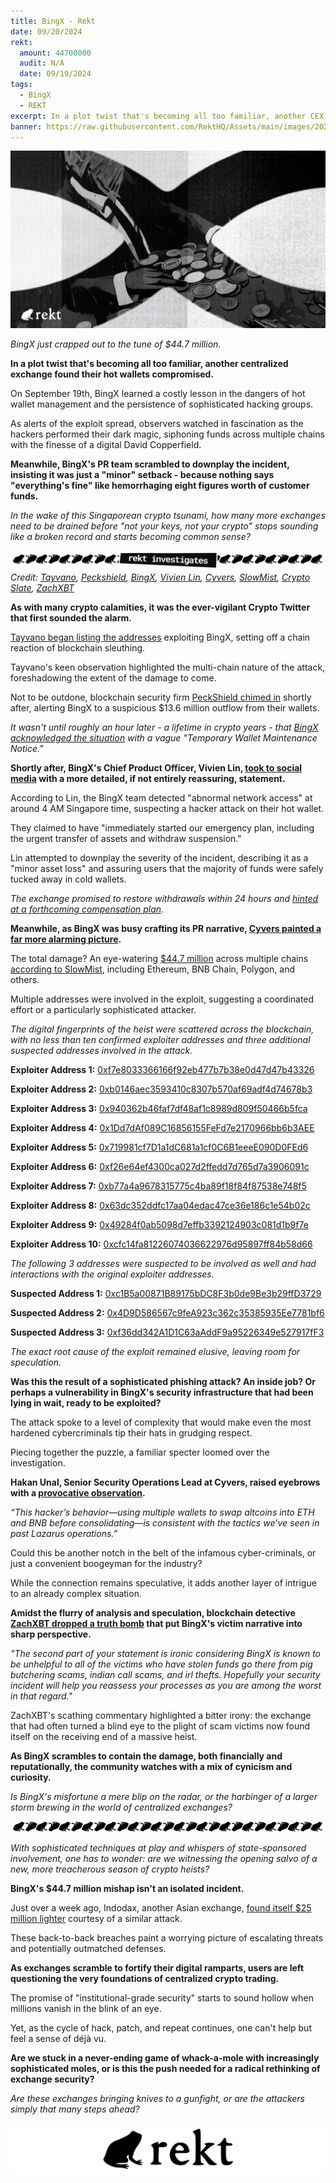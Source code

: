 ```yaml
---
title: BingX - Rekt
date: 09/20/2024
rekt:
  amount: 44700000
  audit: N/A
  date: 09/19/2024
tags:
  - BingX
  - REKT
excerpt: In a plot twist that's becoming all too familiar, another CEX found their hot wallets compromised. BingX learned a costly lesson in the dangers of hot wallet management and the persistence of sophisticated hacking groups.
banner: https://raw.githubusercontent.com/RektHQ/Assets/main/images/2023/01/bingx-rekt.png
---
```

![](https://raw.githubusercontent.com/RektHQ/Assets/main/images/2023/01/bingx-rekt.png)






_BingX just crapped out to the tune of $44.7 million._  
  
**In a plot twist that's becoming all too familiar, another centralized exchange found their hot wallets compromised.**  
  
On September 19th, BingX learned a costly lesson in the dangers of hot wallet management and the persistence of sophisticated hacking groups.  
  
As alerts of the exploit spread, observers watched in fascination as the hackers performed their dark magic, siphoning funds across multiple chains with the finesse of a digital David Copperfield.  
  
**Meanwhile, BingX's PR team scrambled to downplay the incident, insisting it was just a "minor" setback - because nothing says "everything's fine" like hemorrhaging eight figures worth of customer funds.**  
  
_In the wake of this Singaporean crypto tsunami, how many more exchanges need to be drained before "not your keys, not your crypto" stops sounding like a broken record and starts becoming common sense?_ 

![](https://raw.githubusercontent.com/RektHQ/Assets/main/images/2021/09/rekt-investigates-linebreak.png)
_Credit: [Tayvano](https://x.com/tayvano_/status/1836921036367089967), [Peckshield](https://x.com/peckshield/status/1836927530449916132), [BingX](https://x.com/BingXOfficial/status/1836938477570773470), [Vivien Lin](https://x.com/Vivien_BingX/status/1836940851873992845), [Cyvers](https://x.com/CyversAlerts/status/1837004902049927248), [SlowMist](https://x.com/SlowMist_Team/status/1837062653904310344), [Crypto Slate](https://cryptoslate.com/north-korea-linked-hack-costs-crypto-exchange-bingx-52-million-in-crypto-assets/#:~:text=However%2C%20blockchain%20security%20firm%20Cyvers,Polygon%2C%20Arbitrum%2C%20and%20Avalanche.), [ZachXBT  
  ](https://x.com/zachxbt/status/1837128094555177306)_
  
  **As with many crypto calamities, it was the ever-vigilant Crypto Twitter that first sounded the alarm.**  
  
[Tayvano began listing the addresses](https://x.com/tayvano_/status/1836921036367089967) exploiting BingX, setting off a chain reaction of blockchain sleuthing.  
  
Tayvano's keen observation highlighted the multi-chain nature of the attack, foreshadowing the extent of the damage to come.  
  

Not to be outdone, blockchain security firm [PeckShield chimed in](https://x.com/peckshield/status/1836927530449916132) shortly after, alerting BingX to a suspicious $13.6 million outflow from their wallets.

  

_It wasn't until roughly an hour later - a lifetime in crypto years - that [BingX acknowledged the situation](https://x.com/BingXOfficial/status/1836938477570773470) with a vague "Temporary Wallet Maintenance Notice."_  
  
**Shortly after, BingX's Chief Product Officer, Vivien Lin, [took to social media](https://x.com/Vivien_BingX/status/1836940851873992845) with a more detailed, if not entirely reassuring, statement.**

  

According to Lin, the BingX team detected "abnormal network access" at around 4 AM Singapore time, suspecting a hacker attack on their hot wallet.

  

They claimed to have "immediately started our emergency plan, including the urgent transfer of assets and withdraw suspension."

  

Lin attempted to downplay the severity of the incident, describing it as a "minor asset loss" and assuring users that the majority of funds were safely tucked away in cold wallets.

  

_The exchange promised to restore withdrawals within 24 hours and [hinted at a forthcoming compensation plan](https://x.com/Vivien_BingX/status/1836940851873992845)._

  

**Meanwhile, as BingX was busy crafting its PR narrative, [Cyvers painted a far more alarming picture](https://x.com/CyversAlerts/status/1837004902049927248).**  
  
The total damage? An eye-watering [$44.7 million](https://docs.google.com/spreadsheets/d/16PW8HZiK4xpTaCmk_tj2-xHFdAkE1qNu2M9MqsdAhjM/edit?gid=0#gid=0) across multiple chains [according to SlowMist](https://x.com/SlowMist_Team/status/1837062653904310344), including Ethereum, BNB Chain, Polygon, and others.  
  
Multiple addresses were involved in the exploit, suggesting a coordinated effort or a particularly sophisticated attacker.  
  
_The digital fingerprints of the heist were scattered across the blockchain, with no less than ten confirmed exploiter addresses and three additional suspected addresses involved in the attack._  
  
**Exploiter Address 1:**
[0xf7e8033366166f92eb477b7b38e0d47d47b43326](https://etherscan.io/address/0xf7e8033366166f92eb477b7b38e0d47d47b43326)

**Exploiter Address 2:**
[0xb0146aec3593410c8307b570af69adf4d74678b3](https://etherscan.io/address/0xb0146aec3593410c8307b570af69adf4d74678b3)

**Exploiter Address 3:**
[0x940362b46faf7df48af1c8989d809f50466b5fca](https://etherscan.io/address/0x940362b46faf7df48af1c8989d809f50466b5fca)

**Exploiter Address 4:**
[0x1Dd7dAf089C16856155FeFd7e2170966bb6b3AEE](https://etherscan.io/address/0x1dd7daf089c16856155fefd7e2170966bb6b3aee)

**Exploiter Address 5:**
[0x719981cf7D1a1dC681a1cf0C6B1eeeE090D0FEd6](https://etherscan.io/address/0x719981cf7d1a1dc681a1cf0c6b1eeee090d0fed6)

**Exploiter Address 6:** 
[0xf26e64ef4300ca027d2ffedd7d765d7a3906091c](https://etherscan.io/address/0xf26e64ef4300ca027d2ffedd7d765d7a3906091c)  

**Exploiter Address 7:**
[0xb77a4a9678315775c4ba89f18f84f87538e748f5  ](https://etherscan.io/address/0xb77a4a9678315775c4ba89f18f84f87538e748f5)

**Exploiter Address 8:**
[0x63dc352ddfc17aa04edac47ce36e186c1e54b02c  ](https://etherscan.io/address/0x63dc352ddfc17aa04edac47ce36e186c1e54b02c)

**Exploiter Address 9:**
[0x49284f0ab5098d7effb3392124903c081d1b9f7e](https://etherscan.io/address/0x49284f0ab5098d7effb3392124903c081d1b9f7e)  

**Exploiter Address 10:**
[0xcfc14fa81226074036622976d95897ff84b58d66  ](https://etherscan.io/address/0xcfc14fa81226074036622976d95897ff84b58d66)

_The following 3 addresses were suspected to be involved as well and had interactions with the original exploiter addresses._  
  
**Suspected Address 1:**
[0xc1B5a00871B89175bDC8F3b0de9Be3b29ffD3729](https://etherscan.io/address/0xc1b5a00871b89175bdc8f3b0de9be3b29ffd3729)

**Suspected Address 2:**
[0x4D9D586567c9feA923c362c35385935Ee7781bf6](https://etherscan.io/address/0x4d9d586567c9fea923c362c35385935ee7781bf6)

**Suspected Address 3:**
[0xf36dd342A1D1C63aAddF9a95226349e527917fF3](https://etherscan.io/address/0xf36dd342a1d1c63aaddf9a95226349e527917ff3)

  

_The exact root cause of the exploit remained elusive, leaving room for speculation._  
  
**Was this the result of a sophisticated phishing attack? An inside job? Or perhaps a vulnerability in BingX's security infrastructure that had been lying in wait, ready to be exploited?**  
  
The attack spoke to a level of complexity that would make even the most hardened cybercriminals tip their hats in grudging respect.  
  
Piecing together the puzzle, a familiar specter loomed over the investigation.  
  
**Hakan Unal, Senior Security Operations Lead at Cyvers, raised eyebrows with a [provocative observation](https://cryptoslate.com/north-korea-linked-hack-costs-crypto-exchange-bingx-52-million-in-crypto-assets/#:~:text=However%2C%20blockchain%20security%20firm%20Cyvers,Polygon%2C%20Arbitrum%2C%20and%20Avalanche.).**  
  

_“This hacker’s behavior—using multiple wallets to swap altcoins into ETH and BNB before consolidating—is consistent with the tactics we’ve seen in past Lazarus operations.”_  
  

Could this be another notch in the belt of the infamous cyber-criminals, or just a convenient boogeyman for the industry?

  

While the connection remains speculative, it adds another layer of intrigue to an already complex situation.  
  

**Amidst the flurry of analysis and speculation, blockchain detective [ZachXBT dropped a truth bomb](https://x.com/zachxbt/status/1837128094555177306) that put BingX's victim narrative into sharp perspective.**  
  

_"The second part of your statement is ironic considering BingX is known to be unhelpful to all of the victims who have stolen funds go there from pig butchering scams, indian call scams, and irl thefts. Hopefully your security incident will help you reassess your processes as you are among the worst in that regard."_  
  

ZachXBT's scathing commentary highlighted a bitter irony: the exchange that had often turned a blind eye to the plight of scam victims now found itself on the receiving end of a massive heist.  
  
**As BingX scrambles to contain the damage, both financially and reputationally, the community watches with a mix of cynicism and curiosity.**  
  

_Is BingX's misfortune a mere blip on the radar, or the harbinger of a larger storm brewing in the world of centralized exchanges?_

![](https://raw.githubusercontent.com/RektHQ/Assets/main/images/2021/03/rekt-linebreak.png)





_With sophisticated techniques at play and whispers of state-sponsored involvement, one has to wonder: are we witnessing the opening salvo of a new, more treacherous season of crypto heists?_  
  
**BingX's $44.7 million mishap isn't an isolated incident.**  
  
Just over a week ago, Indodax, another Asian exchange, [found itself $25 million lighter](https://rekt.news/indodax-rekt/) courtesy of a similar attack.  
  
These back-to-back breaches paint a worrying picture of escalating threats and potentially outmatched defenses.  
  
**As exchanges scramble to fortify their digital ramparts, users are left questioning the very foundations of centralized crypto trading.**

  

The promise of "institutional-grade security" starts to sound hollow when millions vanish in the blink of an eye.

  

Yet, as the cycle of hack, patch, and repeat continues, one can't help but feel a sense of déjà vu.

  
**Are we stuck in a never-ending game of whack-a-mole with increasingly sophisticated moles, or is this the push needed for a radical rethinking of exchange security?**  
  
_Are these exchanges bringing knives to a gunfight, or are the attackers simply that many steps ahead?_

![](https://raw.githubusercontent.com/RektHQ/Assets/main/images/2021/08/rekt-outline-conc.png)









